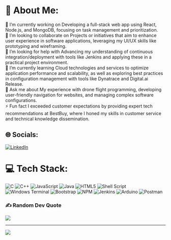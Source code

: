 # 💫 About Me:
🔭 I’m currently working on Developing a full-stack web app using React, Node.js, and MongoDB, focusing on task management and prioritization.<br>👯 I’m looking to collaborate on Projects or initiatives that aim to enhance user experience in software applications, leveraging my UI/UX skills like prototyping and wireframing.<br>🤝 I’m looking for help with Advancing my understanding of continuous integration/deployment with tools like Jenkins and applying these in a practical project environment.<br>🌱 I’m currently learning Cloud technologies and services to optimize application performance and scalability, as well as exploring best practices in configuration management with tools like Dynatrace and Digital.ai Release.<br>💬 Ask me about My experience with drone flight programming, developing user-friendly navigation for websites, and managing complex software configurations.<br>⚡ Fun fact I exceeded customer expectations by providing expert tech recommendations at BestBuy, where I honed my skills in customer service and technical knowledge dissemination.


## 🌐 Socials:
[![LinkedIn](https://img.shields.io/badge/LinkedIn-%230077B5.svg?logo=linkedin&logoColor=white)](https://www.linkedin.com/in/joshua-annor) 

# 💻 Tech Stack:
![C](https://img.shields.io/badge/c-%2300599C.svg?style=flat-square&logo=c&logoColor=white) ![C++](https://img.shields.io/badge/c++-%2300599C.svg?style=flat-square&logo=c%2B%2B&logoColor=white) ![JavaScript](https://img.shields.io/badge/javascript-%23323330.svg?style=flat-square&logo=javascript&logoColor=%23F7DF1E) ![Java](https://img.shields.io/badge/java-%23ED8B00.svg?style=flat-square&logo=openjdk&logoColor=white) ![HTML5](https://img.shields.io/badge/html5-%23E34F26.svg?style=flat-square&logo=html5&logoColor=white) ![Shell Script](https://img.shields.io/badge/shell_script-%23121011.svg?style=flat-square&logo=gnu-bash&logoColor=white) ![Windows Terminal](https://img.shields.io/badge/Windows%20Terminal-%234D4D4D.svg?style=flat-square&logo=windows-terminal&logoColor=white) ![Bootstrap](https://img.shields.io/badge/bootstrap-%238511FA.svg?style=flat-square&logo=bootstrap&logoColor=white) ![NPM](https://img.shields.io/badge/NPM-%23CB3837.svg?style=flat-square&logo=npm&logoColor=white) ![Jenkins](https://img.shields.io/badge/jenkins-%232C5263.svg?style=flat-square&logo=jenkins&logoColor=white) ![Arduino](https://img.shields.io/badge/-Arduino-00979D?style=flat-square&logo=Arduino&logoColor=white) ![Postman](https://img.shields.io/badge/Postman-FF6C37?style=flat-square&logo=postman&logoColor=white)

### ✍️ Random Dev Quote
![](https://quotes-github-readme.vercel.app/api?type=horizontal&theme=radical)

---
[![](https://visitcount.itsvg.in/api?id=joshuaannor&icon=0&color=0)](https://visitcount.itsvg.in)

